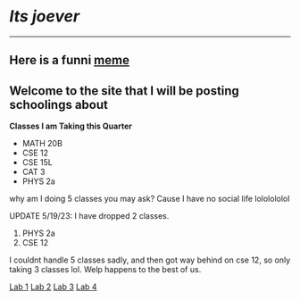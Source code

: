 
# *Its joever*
---
  Here is a funni [meme](https://www.google.com/url?sa=i&url=https%3A%2F%2Froblox.fandom.com%2Fwiki%2FCatalog%3ALOLHOO&psig=AOvVaw3VPQt-KYgQCjRI8IH25hkQ&ust=1680823692855000&source=images&cd=vfe&ved=0CA8QjRxqFwoTCKiX9aryk_4CFQAAAAAdAAAAABAD)
---

## Welcome to the site that I will be posting schoolings about

**Classes I am Taking this Quarter**
* MATH 20B
* CSE 12 
* CSE 15L
* CAT 3 
* PHYS 2a

why am I doing 5 classes you may ask? Cause I have no social life lololololol

UPDATE 5/19/23: 
I have dropped 2 classes. 
 1. PHYS 2a 
 2. CSE 12

I couldnt handle 5 classes sadly, and then got way behind on cse 12, so only taking 3 classes lol. Welp happens to the best of us. 

[Lab 1](https://e-mirandar.github.io/cse15l-lab-reports/lab1.html)
[Lab 2](https://e-mirandar.github.io/cse15l-lab-reports/Lab-Report-2.html)
[Lab 3](https://e-mirandar.github.io/cse15l-lab-reports/Lab-Report-3.html)
[Lab 4](https://e-mirandar.github.io/cse15l-lab-reports/Lab-Report-4.html)
